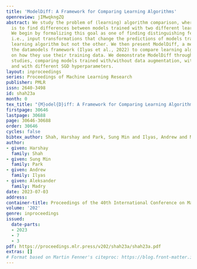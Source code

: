 ```yaml
---
title: 'ModelDiff: A Framework for Comparing Learning Algorithms'
openreview: jIMwqkngZQ
abstract: We study the problem of (learning) algorithm comparison, where the goal
  is to find differences between models trained with two different learning algorithms.
  We begin by formalizing this goal as one of finding distinguishing feature transformations,
  i.e., input transformations that change the predictions of models trained with one
  learning algorithm but not the other. We then present ModelDiff, a method that leverages
  the datamodels framework (Ilyas et al., 2022) to compare learning algorithms based
  on how they use their training data. We demonstrate ModelDiff through three case
  studies, comparing models trained with/without data augmentation, with/without pre-training,
  and with different SGD hyperparameters.
layout: inproceedings
series: Proceedings of Machine Learning Research
publisher: PMLR
issn: 2640-3498
id: shah23a
month: 0
tex_title: "{M}odel{D}iff: A Framework for Comparing Learning Algorithms"
firstpage: 30646
lastpage: 30688
page: 30646-30688
order: 30646
cycles: false
bibtex_author: Shah, Harshay and Park, Sung Min and Ilyas, Andrew and Madry, Aleksander
author:
- given: Harshay
  family: Shah
- given: Sung Min
  family: Park
- given: Andrew
  family: Ilyas
- given: Aleksander
  family: Madry
date: 2023-07-03
address: 
container-title: Proceedings of the 40th International Conference on Machine Learning
volume: '202'
genre: inproceedings
issued:
  date-parts:
  - 2023
  - 7
  - 3
pdf: https://proceedings.mlr.press/v202/shah23a/shah23a.pdf
extras: []
# Format based on Martin Fenner's citeproc: https://blog.front-matter.io/posts/citeproc-yaml-for-bibliographies/
---
```

